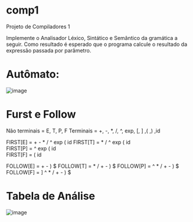 # comp1
Projeto de Compiladores 1 

  Implemente o Analisador Léxico, Sintático e Semântico da gramática a seguir. 
  Como resultado é esperado que o programa calcule o resultado da expressão passada por parâmetro.

# Autômato: 

![image](https://user-images.githubusercontent.com/67402140/174203544-3aab8aa4-2526-4ac7-ad8b-e89a75bb5197.png)

# Furst e Follow
Não terminais =  E, T, P, F
Terminais = +, -, *, /, ^, exp, [, ] ,( ,) ,id
 
FIRST[E] = + - * / ^ exp ( id
FIRST[T] = * / ^ exp ( id  
FIRST[P] = ^ exp ( id  
FIRST[F] = ( id
 
FOLLOW[E] = + - ) $
FOLLOW[T] = * / + - ) $
FOLLOW[P] = ^ * / + - ) $
FOLLOW[F] = ] ^ * / + - ) $


# Tabela de Análise

![image](https://user-images.githubusercontent.com/67402140/174445185-3a12bb3c-4335-453c-a647-dbceafe4fef5.png)
